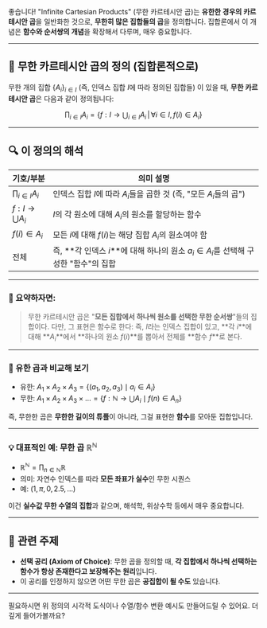 좋습니다! "Infinite Cartesian Products" (무한 카르테시안 곱)는 **유한한 경우의 카르테시안 곱**을 일반화한 것으로, **무한히 많은 집합들의 곱**을 정의합니다. 집합론에서 이 개념은 **함수와 순서쌍의 개념**을 확장해서 다루며, 매우 중요합니다.

---

## 📘 무한 카르테시안 곱의 정의 (집합론적으로)

무한 개의 집합 $\{A_i\}_{i \in I}$ (즉, 인덱스 집합 $I$에 따라 정의된 집합들) 이 있을 때,
**무한 카르테시안 곱**은 다음과 같이 정의됩니다:

$$
\prod_{i \in I} A_i = \left\{ f : I \to \bigcup_{i \in I} A_i \,\middle|\, \forall i \in I, f(i) \in A_i \right\}
$$

---

## 🔍 이 정의의 해석

| 기호/부분                  | 의미 설명                                                           |
| ---------------------- | --------------------------------------------------------------- |
| $\prod_{i \in I} A_i$  | 인덱스 집합 $I$에 따라 $A_i$들을 곱한 것 (즉, "모든 $A_i$들의 곱")                 |
| $f: I \to \bigcup A_i$ | $I$의 각 원소에 대해 $A_i$의 원소를 할당하는 함수                                |
| $f(i) \in A_i$         | 모든 $i$에 대해 $f(i)$는 해당 집합 $A_i$의 원소여야 함                          |
| 전체                     | 즉, \*\*각 인덱스 $i$\*\*에 대해 하나의 원소 $a_i \in A_i$를 선택해 구성한 "함수"의 집합 |

---

### 🧠 요약하자면:

> 무한 카르테시안 곱은 "**모든 집합에서 하나씩 원소를 선택한 무한 순서쌍**"들의 집합이다.
> 다만, 그 표현은 함수로 한다:
> 즉, $I$라는 인덱스 집합이 있고, \*\*각 $i$\*\*에 대해 \*\*$A_i$\*\*에서 \*\*하나의 원소 $f(i)$\*\*를 뽑아서 전체를 \*\*함수 $f$\*\*로 본다.

---

### 🎯 유한 곱과 비교해 보기

* 유한:
  $A_1 \times A_2 \times A_3 = \{ (a_1, a_2, a_3) \mid a_i \in A_i \}$
* 무한:
  $A_1 \times A_2 \times A_3 \times \dots = \{ f : \mathbb{N} \to \bigcup A_i \mid f(n) \in A_n \}$

즉, 무한한 곱은 **무한한 길이의 튜플**이 아니라, 그걸 표현한 **함수**를 모아둔 집합입니다.

---

### 💡 대표적인 예: 무한 곱 $\mathbb{R}^\mathbb{N}$

* $\mathbb{R}^\mathbb{N} = \prod_{n \in \mathbb{N}} \mathbb{R}$
* 의미: 자연수 인덱스를 따라 **모든 좌표가 실수**인 무한 시퀀스
* 예: $(1, \pi, 0, 2.5, \dots)$

이건 **실수값 무한 수열의 집합**과 같으며, 해석학, 위상수학 등에서 매우 중요합니다.

---

## 📌 관련 주제

* **선택 공리 (Axiom of Choice)**: 무한 곱을 정의할 때, **각 집합에서 하나씩 선택하는 함수가 항상 존재한다고 보장해주는 원리**입니다.
* 이 공리를 인정하지 않으면 어떤 무한 곱은 **공집합이 될 수도** 있습니다.

---

필요하시면 위 정의의 시각적 도식이나 수열/함수 변환 예시도 만들어드릴 수 있어요. 더 깊게 들어가볼까요?
